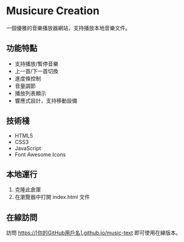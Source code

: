 # Musicure Creation

一個優雅的音樂播放器網站，支持播放本地音樂文件。

## 功能特點

- 支持播放/暫停音樂
- 上一首/下一首切換
- 進度條控制
- 音量調節
- 播放列表顯示
- 響應式設計，支持移動設備

## 技術棧

- HTML5
- CSS3
- JavaScript
- Font Awesome Icons

## 本地運行

1. 克隆此倉庫
2. 在瀏覽器中打開 index.html 文件

## 在線訪問

訪問 [https://[你的GitHub用戶名].github.io/music-text](https://[你的GitHub用戶名].github.io/music-text) 即可使用在線版本。 